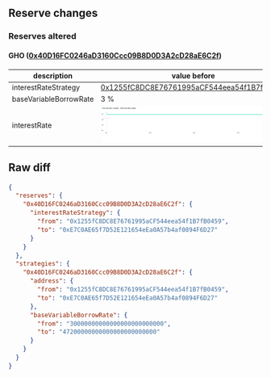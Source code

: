 ## Reserve changes

### Reserves altered

#### GHO ([0x40D16FC0246aD3160Ccc09B8D0D3A2cD28aE6C2f](https://etherscan.io/address/0x40D16FC0246aD3160Ccc09B8D0D3A2cD28aE6C2f))

| description | value before | value after |
| --- | --- | --- |
| interestRateStrategy | [0x1255fC8DC8E76761995aCF544eea54f1B7fB0459](https://etherscan.io/address/0x1255fC8DC8E76761995aCF544eea54f1B7fB0459) | [0xE7C0AE65f7D52E121654eEa0A57b4af0894F6D27](https://etherscan.io/address/0xE7C0AE65f7D52E121654eEa0A57b4af0894F6D27) |
| baseVariableBorrowRate | 3 % | 4.72 % |
| interestRate | ![before](/.assets/989189510484c481793d4b65f6deb41704666aa3.svg) | ![after](/.assets/ee8e098e68bd79f8c4762d91554a457f23035689.svg) |

## Raw diff

```json
{
  "reserves": {
    "0x40D16FC0246aD3160Ccc09B8D0D3A2cD28aE6C2f": {
      "interestRateStrategy": {
        "from": "0x1255fC8DC8E76761995aCF544eea54f1B7fB0459",
        "to": "0xE7C0AE65f7D52E121654eEa0A57b4af0894F6D27"
      }
    }
  },
  "strategies": {
    "0x40D16FC0246aD3160Ccc09B8D0D3A2cD28aE6C2f": {
      "address": {
        "from": "0x1255fC8DC8E76761995aCF544eea54f1B7fB0459",
        "to": "0xE7C0AE65f7D52E121654eEa0A57b4af0894F6D27"
      },
      "baseVariableBorrowRate": {
        "from": "30000000000000000000000000",
        "to": "47200000000000000000000000"
      }
    }
  }
}
```
